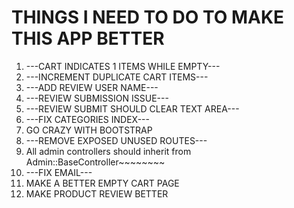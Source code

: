 # THINGS I NEED TO DO TO MAKE THIS APP BETTER

1.	---CART INDICATES 1 ITEMS WHILE EMPTY---
2.	---INCREMENT DUPLICATE CART ITEMS---
3.	---ADD REVIEW USER NAME---
4.	---REVIEW SUBMISSION ISSUE---
5.	---REVIEW SUBMIT SHOULD CLEAR TEXT AREA---
6.	---FIX CATEGORIES INDEX---
7.	GO CRAZY WITH BOOTSTRAP
8.  ---REMOVE EXPOSED UNUSED ROUTES---
9.  All admin controllers should inherit from Admin::BaseController~~~~~~~~
10. ---FIX EMAIL---
11. MAKE A BETTER EMPTY CART PAGE
12. MAKE PRODUCT REVIEW BETTER
